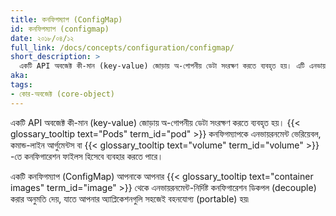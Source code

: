 ```yaml
---
title: কনফিগম্যাপ (ConfigMap)
id: কনফিগম্যাপ (configmap)
date: ২০১৮/০৪/১২
full_link: /docs/concepts/configuration/configmap/
short_description: >
  একটি API অবজেক্ট কী-মান (key-value) জোড়ায় অ-গোপনীয় ডেটা সংরক্ষণ করতে ব্যবহৃত হয়। এটি এনভায়রনমেন্ট ভেরিয়েবলস , কমান্ড-লাইন আর্গুমেন্টস  বা একটি ভলিউমে কনফিগারেশন ফাইলস হিসাবে ব্যবহার করা যেতে পারে।
aka: 
tags:
- কোর-অবজেক্ট (core-object)
---
```

একটি API অবজেক্ট কী-মান (key-value) জোড়ায় অ-গোপনীয় ডেটা সংরক্ষণ করতে ব্যবহৃত হয়। {{< glossary_tooltip text="Pods" term_id="pod" >}} কনফিগম্যাপকে এনভায়রনমেন্ট ভেরিয়েবল, কমান্ড-লাইন আর্গুমেন্টস বা {{< glossary_tooltip text="volume" term_id="volume" >}} -তে কনফিগারেশন ফাইলস হিসেবে ব্যবহার করতে পারে।

<!--more--> 

একটি কনফিগম্যাপ (ConfigMap) আপনাকে আপনার {{< glossary_tooltip text="container images" term_id="image" >}} থেকে এনভায়রনমেন্ট-নির্দিষ্ট কনফিগারেশন ডিকপল (decouple) করার অনুমতি দেয়, যাতে আপনার অ্যাপ্লিকেশনগুলি সহজেই বহনযোগ্য (portable) হয়৷
